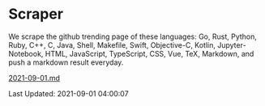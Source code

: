 # Scraper

We scrape the github trending page of these languages: Go, Rust, Python, Ruby, C++, C, Java, Shell, Makefile, Swift, Objective-C, Kotlin, Jupyter-Notebook, HTML, JavaScript, TypeScript, CSS, Vue, TeX, Markdown, and push a markdown result everyday.

[2021-09-01.md](https://github.com/yangwenmai/github-trending-backup/blob/master/2021-09-01.md)

Last Updated: 2021-09-01 04:00:07